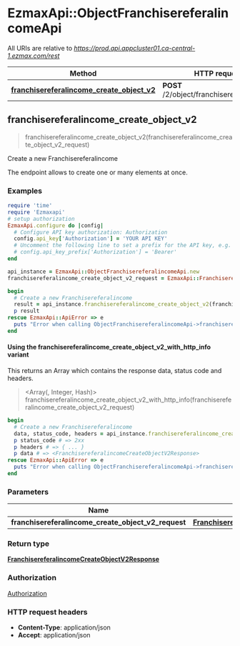 # EzmaxApi::ObjectFranchisereferalincomeApi

All URIs are relative to *https://prod.api.appcluster01.ca-central-1.ezmax.com/rest*

| Method | HTTP request | Description |
| ------ | ------------ | ----------- |
| [**franchisereferalincome_create_object_v2**](ObjectFranchisereferalincomeApi.md#franchisereferalincome_create_object_v2) | **POST** /2/object/franchisereferalincome | Create a new Franchisereferalincome |


## franchisereferalincome_create_object_v2

> <FranchisereferalincomeCreateObjectV2Response> franchisereferalincome_create_object_v2(franchisereferalincome_create_object_v2_request)

Create a new Franchisereferalincome

The endpoint allows to create one or many elements at once.

### Examples

```ruby
require 'time'
require 'Ezmaxapi'
# setup authorization
EzmaxApi.configure do |config|
  # Configure API key authorization: Authorization
  config.api_key['Authorization'] = 'YOUR API KEY'
  # Uncomment the following line to set a prefix for the API key, e.g. 'Bearer' (defaults to nil)
  # config.api_key_prefix['Authorization'] = 'Bearer'
end

api_instance = EzmaxApi::ObjectFranchisereferalincomeApi.new
franchisereferalincome_create_object_v2_request = EzmaxApi::FranchisereferalincomeCreateObjectV2Request.new({a_obj_franchisereferalincome: [EzmaxApi::FranchisereferalincomeRequestCompound.new({fki_franchisebroker_id: 61, fki_franchisereferalincomeprogram_id: 51, fki_period_id: 21, d_franchisereferalincome_loan: '500275.62', d_franchisereferalincome_franchiseamount: '275.00', d_franchisereferalincome_franchisoramount: '385.00', d_franchisereferalincome_agentamount: '800.00', dt_franchisereferalincome_disbursed: '2020-12-31', t_franchisereferalincome_comment: 'This is a comment', fki_franchiseoffice_id: 50, s_franchisereferalincome_remoteid: 's_franchisereferalincome_remoteid_example', a_obj_contact: [EzmaxApi::ContactRequestCompound.new({fki_contacttitle_id: 2, fki_language_id: 2, s_contact_firstname: 'John', s_contact_lastname: 'Doe', s_contact_company: 'eZmax Solutions Inc.', obj_contactinformations: EzmaxApi::ContactinformationsRequestCompound.new({i_address_default: 37, i_phone_default: 37, i_email_default: 37, i_website_default: 37, a_obj_address: [EzmaxApi::AddressRequestCompound.new({fki_addresstype_id: 1, s_address_civic: '2540', s_address_street: 'Daniel-Johnson Blvd.', s_address_city: 'Laval', fki_province_id: 11, fki_country_id: 1, s_address_zip: 'H7T2S3'})], a_obj_phone: [EzmaxApi::PhoneRequestCompound.new({fki_phonetype_id: 1})], a_obj_email: [EzmaxApi::EmailRequestCompound.new({fki_emailtype_id: 1, s_email_address: 'email@example.com'})], a_obj_website: [EzmaxApi::WebsiteRequestCompound.new({fki_websitetype_id: 1, s_website_address: 'https://www.example.com'})]})})]})]}) # FranchisereferalincomeCreateObjectV2Request | 

begin
  # Create a new Franchisereferalincome
  result = api_instance.franchisereferalincome_create_object_v2(franchisereferalincome_create_object_v2_request)
  p result
rescue EzmaxApi::ApiError => e
  puts "Error when calling ObjectFranchisereferalincomeApi->franchisereferalincome_create_object_v2: #{e}"
end
```

#### Using the franchisereferalincome_create_object_v2_with_http_info variant

This returns an Array which contains the response data, status code and headers.

> <Array(<FranchisereferalincomeCreateObjectV2Response>, Integer, Hash)> franchisereferalincome_create_object_v2_with_http_info(franchisereferalincome_create_object_v2_request)

```ruby
begin
  # Create a new Franchisereferalincome
  data, status_code, headers = api_instance.franchisereferalincome_create_object_v2_with_http_info(franchisereferalincome_create_object_v2_request)
  p status_code # => 2xx
  p headers # => { ... }
  p data # => <FranchisereferalincomeCreateObjectV2Response>
rescue EzmaxApi::ApiError => e
  puts "Error when calling ObjectFranchisereferalincomeApi->franchisereferalincome_create_object_v2_with_http_info: #{e}"
end
```

### Parameters

| Name | Type | Description | Notes |
| ---- | ---- | ----------- | ----- |
| **franchisereferalincome_create_object_v2_request** | [**FranchisereferalincomeCreateObjectV2Request**](FranchisereferalincomeCreateObjectV2Request.md) |  |  |

### Return type

[**FranchisereferalincomeCreateObjectV2Response**](FranchisereferalincomeCreateObjectV2Response.md)

### Authorization

[Authorization](../README.md#Authorization)

### HTTP request headers

- **Content-Type**: application/json
- **Accept**: application/json

